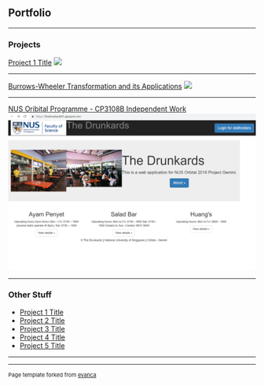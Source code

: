 ## Portfolio

---

### Projects 

[Project 1 Title](/sample_page)
<img src="images/dummy_thumbnail.jpg?raw=true"/>

---
[Burrows-Wheeler Transformation and its Applications](https://github.com/weihao94/Burrows-Wheeler-Transformation-and-its-Applications)
<img src="images/dummy_thumbnail.jpg?raw=true"/>

---
[NUS Oribital Programme - CP3108B Independent Work](https://github.com/weihao94/The-Drunkards)
<img src="images/orbital.png?raw=true"/>

---

### Other Stuff

- [Project 1 Title](http://example.com/)
- [Project 2 Title](http://example.com/)
- [Project 3 Title](http://example.com/)
- [Project 4 Title](http://example.com/)
- [Project 5 Title](http://example.com/)

---




---
<p style="font-size:11px">Page template forked from <a href="https://github.com/evanca/quick-portfolio">evanca</a></p>
<!-- Remove above link if you don't want to attibute -->
